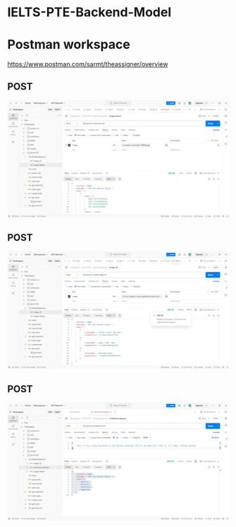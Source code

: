 # IELTS-PTE-Backend-Model

# Postman workspace 
https://www.postman.com/sarmt/theassigner/overview

## POST
![Post @object-detection](image-detection.png)

## POST
![Post @image-classification](image-clf.png)

## POST
![Post @sentiment-analysis](sentiment-anl.png)